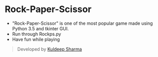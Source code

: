 # Rock-Paper-Scissor

- "Rock-Paper-Scissor" is one of the most popular game made using Python 3.5 and tkinter GUI.
- Run through Rockps.py
- Have fun while playing

> Developed by [Kuldeep Sharma](https://github.com/SoleCodr)
